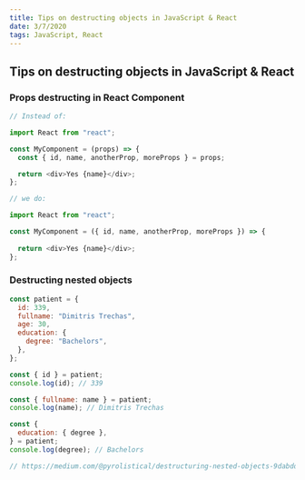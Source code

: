 ```yaml
---
title: Tips on destructing objects in JavaScript & React
date: 3/7/2020
tags: JavaScript, React
---
```


## Tips on destructing objects in JavaScript & React

### Props destructing in React Component

```javascript
// Instead of:

import React from "react";

const MyComponent = (props) => {
  const { id, name, anotherProp, moreProps } = props;

  return <div>Yes {name}</div>;
};

// we do:

import React from "react";

const MyComponent = ({ id, name, anotherProp, moreProps }) => {
  
  return <div>Yes {name}</div>;
};
```

### Destructing nested objects

```javascript
const patient = {
  id: 339,
  fullname: "Dimitris Trechas",
  age: 30,
  education: {
    degree: "Bachelors",
  },
};

const { id } = patient;
console.log(id); // 339

const { fullname: name } = patient;
console.log(name); // Dimitris Trechas

const {
  education: { degree },
} = patient;
console.log(degree); // Bachelors

// https://medium.com/@pyrolistical/destructuring-nested-objects-9dabdd01a3b8
```
